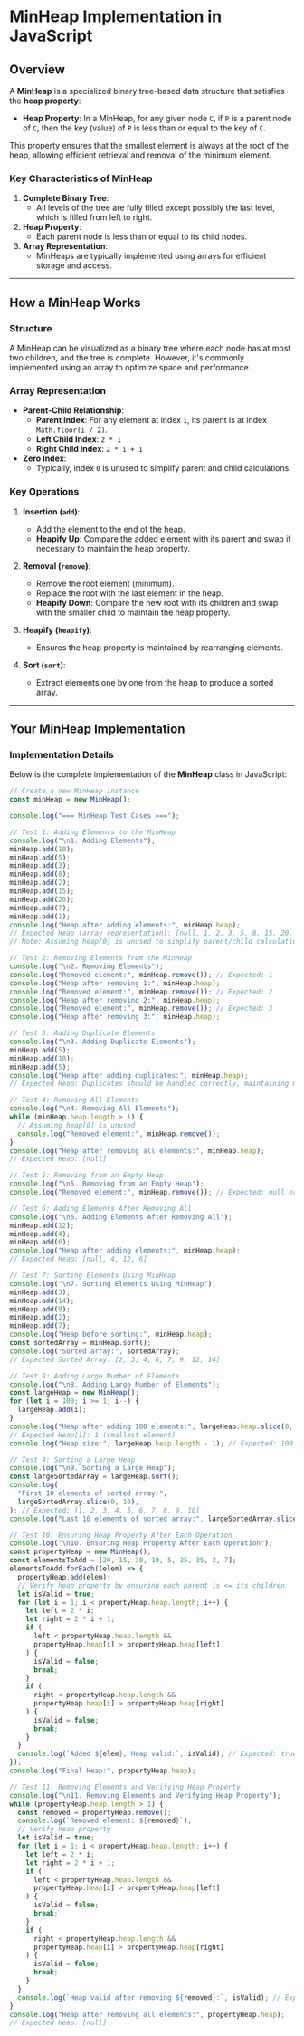 # MinHeap Implementation in JavaScript

## Overview

A **MinHeap** is a specialized binary tree-based data structure that satisfies the **heap property**:

- **Heap Property**: In a MinHeap, for any given node `C`, if `P` is a parent node of `C`, then the key (value) of `P` is less than or equal to the key of `C`.

This property ensures that the smallest element is always at the root of the heap, allowing efficient retrieval and removal of the minimum element.

### Key Characteristics of MinHeap

1. **Complete Binary Tree**:
   - All levels of the tree are fully filled except possibly the last level, which is filled from left to right.
2. **Heap Property**:
   - Each parent node is less than or equal to its child nodes.
3. **Array Representation**:
   - MinHeaps are typically implemented using arrays for efficient storage and access.

---

## How a MinHeap Works

### Structure

A MinHeap can be visualized as a binary tree where each node has at most two children, and the tree is complete. However, it's commonly implemented using an array to optimize space and performance.

### Array Representation

- **Parent-Child Relationship**:
  - **Parent Index**: For any element at index `i`, its parent is at index `Math.floor(i / 2)`.
  - **Left Child Index**: `2 * i`
  - **Right Child Index**: `2 * i + 1`
- **Zero Index**:
  - Typically, index `0` is unused to simplify parent and child calculations.

### Key Operations

1. **Insertion (`add`)**:

   - Add the element to the end of the heap.
   - **Heapify Up**: Compare the added element with its parent and swap if necessary to maintain the heap property.

2. **Removal (`remove`)**:

   - Remove the root element (minimum).
   - Replace the root with the last element in the heap.
   - **Heapify Down**: Compare the new root with its children and swap with the smaller child to maintain the heap property.

3. **Heapify (`heapify`)**:

   - Ensures the heap property is maintained by rearranging elements.

4. **Sort (`sort`)**:
   - Extract elements one by one from the heap to produce a sorted array.

---

## Your MinHeap Implementation

### Implementation Details

Below is the complete implementation of the **MinHeap** class in JavaScript:

```javascript
// Create a new MinHeap instance
const minHeap = new MinHeap();

console.log("=== MinHeap Test Cases ===");

// Test 1: Adding Elements to the MinHeap
console.log("\n1. Adding Elements");
minHeap.add(10);
minHeap.add(5);
minHeap.add(3);
minHeap.add(8);
minHeap.add(2);
minHeap.add(15);
minHeap.add(20);
minHeap.add(7);
minHeap.add(1);
console.log("Heap after adding elements:", minHeap.heap);
// Expected Heap (array representation): [null, 1, 2, 3, 5, 8, 15, 20, 7, 10]
// Note: Assuming heap[0] is unused to simplify parent/child calculations

// Test 2: Removing Elements from the MinHeap
console.log("\n2. Removing Elements");
console.log("Removed element:", minHeap.remove()); // Expected: 1
console.log("Heap after removing 1:", minHeap.heap);
console.log("Removed element:", minHeap.remove()); // Expected: 2
console.log("Heap after removing 2:", minHeap.heap);
console.log("Removed element:", minHeap.remove()); // Expected: 3
console.log("Heap after removing 3:", minHeap.heap);

// Test 3: Adding Duplicate Elements
console.log("\n3. Adding Duplicate Elements");
minHeap.add(5);
minHeap.add(10);
minHeap.add(5);
console.log("Heap after adding duplicates:", minHeap.heap);
// Expected Heap: Duplicates should be handled correctly, maintaining min-heap property

// Test 4: Removing All Elements
console.log("\n4. Removing All Elements");
while (minHeap.heap.length > 1) {
  // Assuming heap[0] is unused
  console.log("Removed element:", minHeap.remove());
}
console.log("Heap after removing all elements:", minHeap.heap);
// Expected Heap: [null]

// Test 5: Removing from an Empty Heap
console.log("\n5. Removing from an Empty Heap");
console.log("Removed element:", minHeap.remove()); // Expected: null or appropriate handling

// Test 6: Adding Elements After Removing All
console.log("\n6. Adding Elements After Removing All");
minHeap.add(12);
minHeap.add(4);
minHeap.add(6);
console.log("Heap after adding elements:", minHeap.heap);
// Expected Heap: [null, 4, 12, 6]

// Test 7: Sorting Elements Using MinHeap
console.log("\n7. Sorting Elements Using MinHeap");
minHeap.add(3);
minHeap.add(14);
minHeap.add(9);
minHeap.add(2);
minHeap.add(7);
console.log("Heap before sorting:", minHeap.heap);
const sortedArray = minHeap.sort();
console.log("Sorted array:", sortedArray);
// Expected Sorted Array: [2, 3, 4, 6, 7, 9, 12, 14]

// Test 8: Adding Large Number of Elements
console.log("\n8. Adding Large Number of Elements");
const largeHeap = new MinHeap();
for (let i = 100; i >= 1; i--) {
  largeHeap.add(i);
}
console.log("Heap after adding 100 elements:", largeHeap.heap.slice(0, 11)); // Display first 10 elements
// Expected Heap[1]: 1 (smallest element)
console.log("Heap size:", largeHeap.heap.length - 1); // Expected: 100

// Test 9: Sorting a Large Heap
console.log("\n9. Sorting a Large Heap");
const largeSortedArray = largeHeap.sort();
console.log(
  "First 10 elements of sorted array:",
  largeSortedArray.slice(0, 10),
); // Expected: [1, 2, 3, 4, 5, 6, 7, 8, 9, 10]
console.log("Last 10 elements of sorted array:", largeSortedArray.slice(-10)); // Expected: [91, 92, ..., 100]

// Test 10: Ensuring Heap Property After Each Operation
console.log("\n10. Ensuring Heap Property After Each Operation");
const propertyHeap = new MinHeap();
const elementsToAdd = [20, 15, 30, 10, 5, 25, 35, 2, 7];
elementsToAdd.forEach((elem) => {
  propertyHeap.add(elem);
  // Verify heap property by ensuring each parent is <= its children
  let isValid = true;
  for (let i = 1; i < propertyHeap.heap.length; i++) {
    let left = 2 * i;
    let right = 2 * i + 1;
    if (
      left < propertyHeap.heap.length &&
      propertyHeap.heap[i] > propertyHeap.heap[left]
    ) {
      isValid = false;
      break;
    }
    if (
      right < propertyHeap.heap.length &&
      propertyHeap.heap[i] > propertyHeap.heap[right]
    ) {
      isValid = false;
      break;
    }
  }
  console.log(`Added ${elem}, Heap valid:`, isValid); // Expected: true for all additions
});
console.log("Final Heap:", propertyHeap.heap);

// Test 11: Removing Elements and Verifying Heap Property
console.log("\n11. Removing Elements and Verifying Heap Property");
while (propertyHeap.heap.length > 1) {
  const removed = propertyHeap.remove();
  console.log(`Removed element: ${removed}`);
  // Verify heap property
  let isValid = true;
  for (let i = 1; i < propertyHeap.heap.length; i++) {
    let left = 2 * i;
    let right = 2 * i + 1;
    if (
      left < propertyHeap.heap.length &&
      propertyHeap.heap[i] > propertyHeap.heap[left]
    ) {
      isValid = false;
      break;
    }
    if (
      right < propertyHeap.heap.length &&
      propertyHeap.heap[i] > propertyHeap.heap[right]
    ) {
      isValid = false;
      break;
    }
  }
  console.log(`Heap valid after removing ${removed}:`, isValid); // Expected: true for all removals
}
console.log("Heap after removing all elements:", propertyHeap.heap);
// Expected Heap: [null]
```

